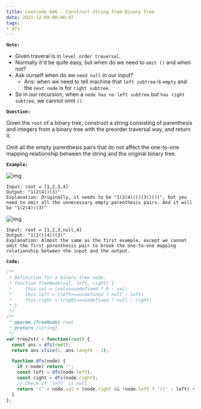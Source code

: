```yaml
---
title: Leetcode 606 - Construct String from Binary Tree
date: 2021-12-09 00:06:47
tags:
- dfs
---
```

**`Note:`**
- Given traveral is in `level order traversal`.
- Normally it'd be quite easy, but when do we need to `omit ()` and when not?
- Ask ourself when do we `need null` in our input?
  - Ans: when we need to tell machine that `left subtree` is `empty` and the `next node` is for `right subtree`.
- So in our recursion, when a `node has no left subtree` but `has right subtree`, we cannot omit `()`.

**`Question:`**

Given the `root` of a binary tree, construct a string consisting of parenthesis and integers from a binary tree with the preorder traversal way, and return it.

Omit all the empty parenthesis pairs that do not affect the one-to-one mapping relationship between the string and the original binary tree.

**`Example:`**

![img](https://assets.leetcode.com/uploads/2021/05/03/cons1-tree.jpg)
```
Input: root = [1,2,3,4]
Output: "1(2(4))(3)"
Explanation: Originally, it needs to be "1(2(4)())(3()())", but you need to omit all the unnecessary empty parenthesis pairs. And it will be "1(2(4))(3)"
```

![img](https://assets.leetcode.com/uploads/2021/05/03/cons2-tree.jpg)
```
Input: root = [1,2,3,null,4]
Output: "1(2()(4))(3)"
Explanation: Almost the same as the first example, except we cannot omit the first parenthesis pair to break the one-to-one mapping relationship between the input and the output.
```

**`Code:`**
```javascript
/**
 * Definition for a binary tree node.
 * function TreeNode(val, left, right) {
 *     this.val = (val===undefined ? 0 : val)
 *     this.left = (left===undefined ? null : left)
 *     this.right = (right===undefined ? null : right)
 * }
 */
/**
 * @param {TreeNode} root
 * @return {string}
 */
var tree2str = function(root) {
  const ans = dfs(root);
  return ans.slice(1, ans.length - 1);

  function dfs(node) {
    if (!node) return '';
    const left = dfs(node.left);
    const right = dfs(node.right);
    // Check if `left` is null.
    return '(' + node.val + (node.right && !node.left ? '()' : left) + right + ')';
  }
};
```